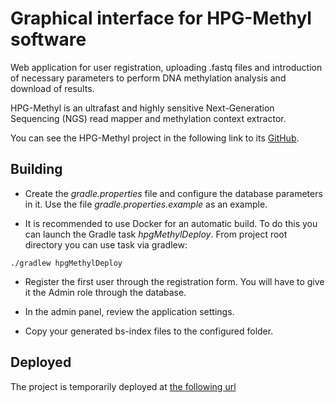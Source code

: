 # Graphical interface for HPG-Methyl software

Web application for user registration, uploading .fastq files and introduction of necessary parameters to perform DNA methylation analysis and download of results.

HPG-Methyl is an ultrafast and highly sensitive Next-Generation Sequencing (NGS) read mapper and methylation context extractor.

You can see the HPG-Methyl project in the following link to its [GitHub](https://github.com/grev-uv/hpg-methyl).

## Building

- Create the *gradle.properties* file and configure the database parameters in it. Use the file *gradle.properties.example* as an example.

- It is recommended to use Docker for an automatic build. To do this you can launch the Gradle task *hpgMethylDeploy*. From project root directory you can use task via gradlew: 
``` 
./gradlew hpgMethylDeploy
```

- Register the first user through the registration form. You will have to give it the Admin role through the database.

- In the admin panel, review the application settings.

- Copy your generated bs-index files to the configured folder.

## Deployed

The project is temporarily deployed at [the following url](http://hpcgen1.uv.es:8080/)
